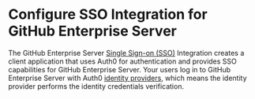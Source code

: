 # Configure SSO Integration for GitHub Enterprise Server

The GitHub Enterprise Server [Single Sign-on (SSO)](/sso) Integration creates a client application that uses Auth0 for authentication and provides SSO capabilities for GitHub Enterprise Server. Your users log in to GitHub Enterprise Server with Auth0 [identity providers](/identityproviders), which means the identity provider performs the identity credentials verification.
